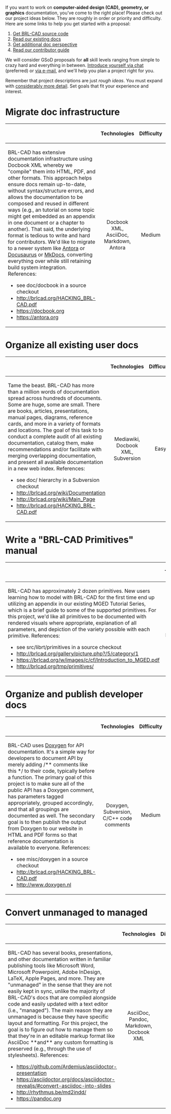 If you want to work on **computer-aided design (CAD), geometry, or
graphics** documentation, you've come to the right place! Please check
out our project ideas below. They are roughly in order or priority and
difficulty. Here are some links to help you get started with a proposal:

1.  [Get BRL-CAD source code](https://brlcad.org/wiki/Compiling)
2.  [Read our existing docs](https://brlcad.org/wiki/Documentation)
3.  [Get additional doc perspective](https://brlcad.org/wiki/Main_page)
4.  [Read our contributor guide](http://brlcad.org/HACKING_BRL-CAD.pdf)

We will consider GSoD proposals for **all** skill levels ranging from
simple to crazy hard and everything in between. [Introduce yourself via
chat](https://brlcad.zulipchat.com) (preferred) or [via
e-mail](mailto:devs@brlcad.org), and we'll help you plan a project right
for you.

Remember that project descriptions are just *rough ideas*. You must
expand with [considerably more
detail](Summer_of_Code/Application_Guidelines.md). Set goals
that fit your experience and interest.

# Migrate doc infrastructure

<table>
<thead>
<tr class="header">
<th></th>
<th style="text-align: center;"><p>Technologies</p></th>
<th style="text-align: center;"><p>Difficulty</p></th>
<th style="text-align: center;"><p>Contacts</p></th>
</tr>
</thead>
<tbody>
<tr class="odd">
<td><p>BRL-CAD has extensive documentation infrastructure using Docbook XML whereby we "compile" them into HTML, PDF, and other formats. This approach helps ensure docs remain up-to-date, without syntax/structure errors, and allows the documentation to be composed and reused in different ways (e.g., an tutorial on some topic might get embedded as an appendix in one document or a chapter to another). That said, the underlying format is tedious to write and hard for contributors. We'd like to migrate to a newer system like <a href="https://antora.org">Antora</a> or <a href="https://docusaurus.io">Docusaurus</a> or <a href="https://www.mkdocs.org">MkDocs</a>, converting everything over while still retaining build system integration. References:</p>
<ul>
<li>see doc/docbook in a source checkout</li>
<li><a href="http://brlcad.org/HACKING_BRL-CAD.pdf">http://brlcad.org/HACKING_BRL-CAD.pdf</a></li>
<li><a href="https://docbook.org">https://docbook.org</a></li>
<li><a href="https://antora.org">https://antora.org</a></li>
</ul></td>
<td style="text-align: center;"><p>Docbook XML, AsciiDoc, Markdown, Antora</p></td>
<td style="text-align: center;"><p>Medium</p></td>
<td style="text-align: center;"><p>morrison, rossberg, yapp</p></td>
</tr>
</tbody>
</table>

# Organize all existing user docs

<table>
<thead>
<tr class="header">
<th></th>
<th style="text-align: center;"><p>Technologies</p></th>
<th style="text-align: center;"><p>Difficulty</p></th>
<th style="text-align: center;"><p>Contacts</p></th>
</tr>
</thead>
<tbody>
<tr class="odd">
<td><p>Tame the beast. BRL-CAD has more than a million words of documentation spread across hundreds of documents. Some are huge, some are small. There are books, articles, presentations, manual pages, diagrams, reference cards, and more in a variety of formats and locations. The goal of this task to to conduct a complete audit of all existing documentation, catalog them, make recommendations and/or facilitate with merging overlapping documentation, and present all available documentation in a new web index. References:</p>
<ul>
<li>see doc/ hierarchy in a Subversion checkout</li>
<li><a href="http://brlcad.org/wiki/Documentation">http://brlcad.org/wiki/Documentation</a></li>
<li><a href="http://brlcad.org/wiki/Main_Page">http://brlcad.org/wiki/Main_Page</a></li>
<li><a href="http://brlcad.org/HACKING_BRL-CAD.pdf">http://brlcad.org/HACKING_BRL-CAD.pdf</a></li>
</ul></td>
<td style="text-align: center;"><p>Mediawiki, Docbook XML, Subversion</p></td>
<td style="text-align: center;"><p>Easy</p></td>
<td style="text-align: center;"><p>yapp, morrison, rossberg</p></td>
</tr>
</tbody>
</table>

# Write a "BRL-CAD Primitives" manual

<table>
<thead>
<tr class="header">
<th></th>
<th style="text-align: center;"><p>Technologies</p></th>
<th style="text-align: center;"><p>Difficulty</p></th>
<th style="text-align: center;"><p>Contacts</p></th>
</tr>
</thead>
<tbody>
<tr class="odd">
<td><p>BRL-CAD has approximately 2 dozen primitives. New users learning how to model with BRL-CAD for the first time end up utilizing an appendix in our existing MGED Tutorial Series, which is a brief guide to some of the supported primitives. For this project, we'd like all primitives to be documented with rendered visuals where appropriate, explanation of all parameters, and depiction of the variety possible with each primitive. References:</p>
<ul>
<li>see src/librt/primitives in a source checkout</li>
<li><a href="http://brlcad.org/gallery/picture.php?/5/category/1">http://brlcad.org/gallery/picture.php?/5/category/1</a></li>
<li><a href="https://brlcad.org/w/images/c/cf/Introduction_to_MGED.pdf">https://brlcad.org/w/images/c/cf/Introduction_to_MGED.pdf</a></li>
<li><a href="http://brlcad.org/tmp/primitives/">http://brlcad.org/tmp/primitives/</a></li>
</ul></td>
<td style="text-align: center;"><p>Docbook XML, Subversion, basic reading of C/C++</p></td>
<td style="text-align: center;"><p>Hard</p></td>
<td style="text-align: center;"><p>morrison, rossberg</p></td>
</tr>
</tbody>
</table>

# Organize and publish developer docs

<table>
<thead>
<tr class="header">
<th></th>
<th style="text-align: center;"><p>Technologies</p></th>
<th style="text-align: center;"><p>Difficulty</p></th>
<th style="text-align: center;"><p>Contacts</p></th>
</tr>
</thead>
<tbody>
<tr class="odd">
<td><p>BRL-CAD uses <a href="http://www.doxygen.nl">Doxygen</a> for API documentation. It's a simple way for developers to document API by merely adding /** comments like this */ to their code, typically before a function. The primary goal of this project is to make sure all of the public API has a Doxygen comment, has parameters tagged appropriately, grouped accordingly, and that all groupings are documented as well. The secondary goal is to then publish the output from Doxygen to our website in HTML and PDF forms so that reference documentation is available to everyone. References:</p>
<ul>
<li>see misc/doxygen in a source checkout</li>
<li><a href="http://brlcad.org/HACKING_BRL-CAD.pdf">http://brlcad.org/HACKING_BRL-CAD.pdf</a></li>
<li><a href="http://www.doxygen.nl">http://www.doxygen.nl</a></li>
</ul></td>
<td style="text-align: center;"><p>Doxygen, Subversion, C/C++ code comments</p></td>
<td style="text-align: center;"><p>Medium</p></td>
<td style="text-align: center;"><p>yapp, morrison, rossberg</p></td>
</tr>
</tbody>
</table>

# Convert unmanaged to managed

<table>
<thead>
<tr class="header">
<th></th>
<th style="text-align: center;"><p>Technologies</p></th>
<th style="text-align: center;"><p>Difficulty</p></th>
<th style="text-align: center;"><p>Contacts</p></th>
</tr>
</thead>
<tbody>
<tr class="odd">
<td><p>BRL-CAD has several books, presentations, and other documentation written in familiar publishing tools like Microsoft Word, Microsoft Powerpoint, Adobe InDesign, LaTeX, Apple Pages, and more. They are "unmanaged" in the sense that they are not easily kept in sync, unlike the majority of BRL-CAD's docs that are compiled alongside code and easily updated with a text editor (i.e., "managed"). The main reason they are unmanaged is because they have specific layout and formatting. For this project, the goal is to figure out how to manage them so that they're in an editable markup format like AsciiDoc **and** any custom formatting is preserved (e.g., through the use of stylesheets). References:</p>
<ul>
<li><a href="https://github.com/Ardemius/asciidoctor-presentation">https://github.com/Ardemius/asciidoctor-presentation</a></li>
<li><a href="https://asciidoctor.org/docs/asciidoctor-revealjs/#convert-asciidoc-into-slides">https://asciidoctor.org/docs/asciidoctor-revealjs/#convert-asciidoc-into-slides</a></li>
<li><a href="http://rhythmus.be/md2indd/">http://rhythmus.be/md2indd/</a></li>
<li><a href="https://pandoc.org">https://pandoc.org</a></li>
</ul></td>
<td style="text-align: center;"><p>AsciiDoc, Pandoc, Markdown, Docbook XML</p></td>
<td style="text-align: center;"><p>Hard</p></td>
<td style="text-align: center;"><p>yapp, morrison, rossberg</p></td>
</tr>
</tbody>
</table>
